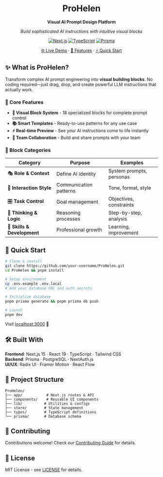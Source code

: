 <div align="center">  
  <h1>ProHelen</h1>
  
  **Visual AI Prompt Design Platform**
  
  *Build sophisticated AI instructions with intuitive visual blocks*

  [![Next.js](https://img.shields.io/badge/Next.js-15-black?logo=next.js)](https://nextjs.org/)
  [![TypeScript](https://img.shields.io/badge/TypeScript-5-blue?logo=typescript)](https://www.typescriptlang.org/)
  [![Prisma](https://img.shields.io/badge/Prisma-6-2D3748?logo=prisma)](https://www.prisma.io/)
  
  [🌐 Live Demo](https://prohelen.dev) · [📖 Features](#-core-features) · [⚡ Quick Start](#-quick-start)
</div>


## ✨ What is ProHelen?

Transform complex AI prompt engineering into **visual building blocks**. No coding required—just drag, drop, and create powerful LLM instructions that actually work.

### 🎯 Core Features

- **🎨 Visual Block System** - 18 specialized blocks for complete prompt control
- **📚 Smart Templates** - Ready-to-use patterns for any use case  
- **⚡ Real-time Preview** - See your AI instructions come to life instantly
- **🤝 Team Collaboration** - Build and share prompts with your team

### 🧩 Block Categories

| Category | Purpose | Examples |
|----------|---------|----------|
| 🎭 **Role & Context** | Define AI identity | System prompts, personas |
| 💬 **Interaction Style** | Communication patterns | Tone, format, style |
| 🎛️ **Task Control** | Goal management | Objectives, constraints |
| 🧠 **Thinking & Logic** | Reasoning processes | Step-by-step, analysis |
| 🚀 **Skills & Development** | Professional growth | Learning, improvement |


## 🚀 Quick Start

```bash
# Clone & install
git clone https://github.com/your-username/ProHelen.git
cd ProHelen && pnpm install

# Setup environment
cp .env.example .env.local
# Add your database URL and auth secrets

# Initialize database
pnpm prisma generate && pnpm prisma db push

# Launch
pnpm dev
```

Visit [localhost:3000](http://localhost:3000) 🎉


## 🛠️ Built With

**Frontend**: Next.js 15 · React 19 · TypeScript · Tailwind CSS  
**Backend**: Prisma · PostgreSQL · NextAuth.js  
**UI/UX**: Radix UI · Framer Motion · React Flow  


## 📁 Project Structure

```
ProHelen/
├── app/           # Next.js routes & API
├── components/    # Reusable UI components  
├── lib/          # Utilities & configs
├── store/        # State management
├── types/        # TypeScript definitions
└── prisma/       # Database schema
```


## 🤝 Contributing

Contributions welcome! Check our [Contributing Guide](CONTRIBUTING.md) for details.


## 📄 License

MIT License - see [LICENSE](LICENSE) for details.

